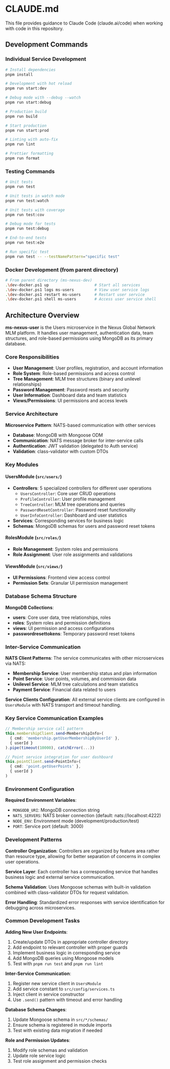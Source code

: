 # CLAUDE.md

This file provides guidance to Claude Code (claude.ai/code) when working with code in this repository.

## Development Commands

### Individual Service Development
```bash
# Install dependencies
pnpm install

# Development with hot reload
pnpm run start:dev

# Debug mode with --debug --watch
pnpm run start:debug

# Production build
pnpm run build

# Start production
pnpm run start:prod

# Linting with auto-fix
pnpm run lint

# Prettier formatting
pnpm run format
```

### Testing Commands
```bash
# Unit tests
pnpm run test

# Unit tests in watch mode
pnpm run test:watch

# Unit tests with coverage
pnpm run test:cov

# Debug mode for tests
pnpm run test:debug

# End-to-end tests
pnpm run test:e2e

# Run specific test
pnpm run test -- --testNamePattern="specific test"
```

### Docker Development (from parent directory)
```bash
# From parent directory (ms-nexus-dev)
.\dev-docker.ps1 up                    # Start all services
.\dev-docker.ps1 logs ms-users         # View user service logs
.\dev-docker.ps1 restart ms-users      # Restart user service
.\dev-docker.ps1 shell ms-users        # Access user service shell
```

## Architecture Overview

**ms-nexus-user** is the Users microservice in the Nexus Global Network MLM platform. It handles user management, authentication data, team structures, and role-based permissions using MongoDB as its primary database.

### Core Responsibilities

- **User Management**: User profiles, registration, and account information
- **Role System**: Role-based permissions and access control
- **Tree Management**: MLM tree structures (binary and unilevel relationships)
- **Password Management**: Password resets and security
- **User Information**: Dashboard data and team statistics
- **Views/Permissions**: UI permissions and access levels

### Service Architecture

**Microservice Pattern**: NATS-based communication with other services
- **Database**: MongoDB with Mongoose ODM
- **Communication**: NATS message broker for inter-service calls
- **Authentication**: JWT validation (delegated to Auth service)
- **Validation**: class-validator with custom DTOs

### Key Modules

#### UsersModule (`src/users/`)
- **Controllers**: 5 specialized controllers for different user operations
  - `UsersController`: Core user CRUD operations
  - `ProfileController`: User profile management
  - `TreeController`: MLM tree operations and queries
  - `PasswordResetController`: Password reset functionality
  - `UserInfoController`: Dashboard and user statistics
- **Services**: Corresponding services for business logic
- **Schemas**: MongoDB schemas for users and password reset tokens

#### RolesModule (`src/roles/`)
- **Role Management**: System roles and permissions
- **Role Assignment**: User role assignments and validations

#### ViewsModule (`src/views/`)
- **UI Permissions**: Frontend view access control
- **Permission Sets**: Granular UI permission management

### Database Schema Structure

**MongoDB Collections**:
- **users**: Core user data, tree relationships, roles
- **roles**: System roles and permission definitions
- **views**: UI permission and access configurations
- **passwordresettokens**: Temporary password reset tokens

### Inter-Service Communication

**NATS Client Patterns**: The service communicates with other microservices via NATS:
- **Membership Service**: User membership status and plan information
- **Point Service**: User points, volumes, and commission data
- **Unilevel Service**: MLM tree calculations and team statistics
- **Payment Service**: Financial data related to users

**Service Clients Configuration**: All external service clients are configured in `UsersModule` with NATS transport and timeout handling.

### Key Service Communication Examples

```typescript
// Membership service call pattern
this.membershipClient.send<MembershipInfo>(
  { cmd: 'membership.getUserMembershipByUserId' },
  { userId }
).pipe(timeout(10000), catchError(...))

// Point service integration for user dashboard
this.pointClient.send<PointInfo>(
  { cmd: 'point.getUserPoints' },
  { userId }
)
```

### Environment Configuration

**Required Environment Variables**:
- `MONGODB_URI`: MongoDB connection string
- `NATS_SERVERS`: NATS broker connection (default: nats://localhost:4222)
- `NODE_ENV`: Environment mode (development/production/test)
- `PORT`: Service port (default: 3000)

### Development Patterns

**Controller Organization**: Controllers are organized by feature area rather than resource type, allowing for better separation of concerns in complex user operations.

**Service Layer**: Each controller has a corresponding service that handles business logic and external service communication.

**Schema Validation**: Uses Mongoose schemas with built-in validation combined with class-validator DTOs for request validation.

**Error Handling**: Standardized error responses with service identification for debugging across microservices.

### Common Development Tasks

**Adding New User Endpoints**:
1. Create/update DTOs in appropriate controller directory
2. Add endpoint to relevant controller with proper guards
3. Implement business logic in corresponding service
4. Add MongoDB queries using Mongoose models
5. Test with `pnpm run test` and `pnpm run lint`

**Inter-Service Communication**:
1. Register new service client in `UsersModule`
2. Add service constant to `src/config/services.ts`
3. Inject client in service constructor
4. Use `.send()` pattern with timeout and error handling

**Database Schema Changes**:
1. Update Mongoose schema in `src/*/schemas/`
2. Ensure schema is registered in module imports
3. Test with existing data migration if needed

**Role and Permission Updates**:
1. Modify role schemas and validation
2. Update role service logic
3. Test role assignment and permission checks